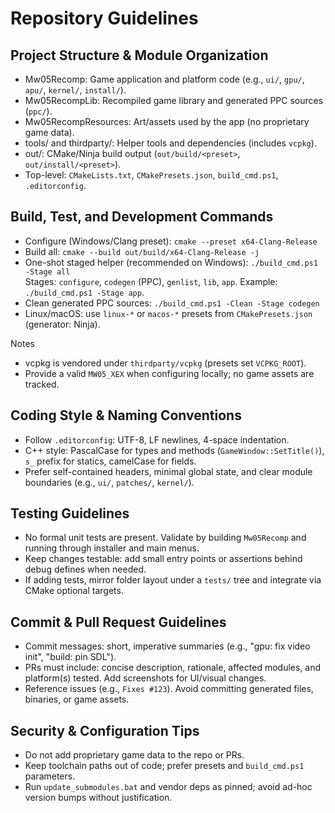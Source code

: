 # Repository Guidelines

## Project Structure & Module Organization
- Mw05Recomp: Game application and platform code (e.g., `ui/`, `gpu/`, `apu/`, `kernel/`, `install/`).
- Mw05RecompLib: Recompiled game library and generated PPC sources (`ppc/`).
- Mw05RecompResources: Art/assets used by the app (no proprietary game data).
- tools/ and thirdparty/: Helper tools and dependencies (includes `vcpkg`).
- out/: CMake/Ninja build output (`out/build/<preset>`, `out/install/<preset>`).
- Top-level: `CMakeLists.txt`, `CMakePresets.json`, `build_cmd.ps1`, `.editorconfig`.

## Build, Test, and Development Commands
- Configure (Windows/Clang preset): `cmake --preset x64-Clang-Release`
- Build all: `cmake --build out/build/x64-Clang-Release -j`
- One-shot staged helper (recommended on Windows): `./build_cmd.ps1 -Stage all`  
  Stages: `configure`, `codegen` (PPC), `genlist`, `lib`, `app`. Example: `./build_cmd.ps1 -Stage app`.
- Clean generated PPC sources: `./build_cmd.ps1 -Clean -Stage codegen`
- Linux/macOS: use `linux-*` or `macos-*` presets from `CMakePresets.json` (generator: Ninja).

Notes
- vcpkg is vendored under `thirdparty/vcpkg` (presets set `VCPKG_ROOT`).
- Provide a valid `MW05_XEX` when configuring locally; no game assets are tracked.

## Coding Style & Naming Conventions
- Follow `.editorconfig`: UTF-8, LF newlines, 4-space indentation.
- C++ style: PascalCase for types and methods (`GameWindow::SetTitle()`), `s_` prefix for statics, camelCase for fields.
- Prefer self-contained headers, minimal global state, and clear module boundaries (e.g., `ui/`, `patches/`, `kernel/`).

## Testing Guidelines
- No formal unit tests are present. Validate by building `Mw05Recomp` and running through installer and main menus.
- Keep changes testable: add small entry points or assertions behind debug defines when needed.
- If adding tests, mirror folder layout under a `tests/` tree and integrate via CMake optional targets.

## Commit & Pull Request Guidelines
- Commit messages: short, imperative summaries (e.g., "gpu: fix video init", "build: pin SDL").
- PRs must include: concise description, rationale, affected modules, and platform(s) tested. Add screenshots for UI/visual changes.
- Reference issues (e.g., `Fixes #123`). Avoid committing generated files, binaries, or game assets.

## Security & Configuration Tips
- Do not add proprietary game data to the repo or PRs.
- Keep toolchain paths out of code; prefer presets and `build_cmd.ps1` parameters.
- Run `update_submodules.bat` and vendor deps as pinned; avoid ad-hoc version bumps without justification.

